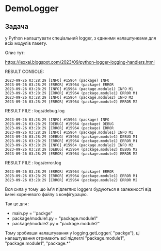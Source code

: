 # DemoLogger

## Задача 
у Python налаштувати спеціальний logger, з єдиними налаштунками для всіх модулів пакету.

Опис тут:

https://lexxai.blogspot.com/2023/09/python-logger-logging-handlers.html


RESULT CONSOLE:
```
2023-09-26 03:28:29 [INFO] #15964 (package) INFO
2023-09-26 03:28:29 [ERROR] #15964 (package) ERROR
2023-09-26 03:28:29 [INFO] #15964 (package.module1) INFO M1
2023-09-26 03:28:29 [ERROR] #15964 (package.module1) ERROR M1
2023-09-26 03:28:29 [INFO] #15964 (package.module2) INFO M2
2023-09-26 03:28:29 [ERROR] #15964 (package.module2) ERROR M2
```

RESULT FILE : logs/debug.log
```
2023-09-26 03:28:29 [INFO] #15964 (package) INFO
2023-09-26 03:28:29 [DEBUG] #15964 (package) DEBUG
2023-09-26 03:28:29 [ERROR] #15964 (package) ERROR
2023-09-26 03:28:29 [INFO] #15964 (package.module1) INFO M1
2023-09-26 03:28:29 [DEBUG] #15964 (package.module1) DEBUG M1
2023-09-26 03:28:29 [ERROR] #15964 (package.module1) ERROR M1
2023-09-26 03:28:29 [INFO] #15964 (package.module2) INFO M2
2023-09-26 03:28:29 [DEBUG] #15964 (package.module2) DEBUG M2
2023-09-26 03:28:29 [ERROR] #15964 (package.module2) ERROR M2
```

RESULT FILE : logs/error.log
```
2023-09-26 03:28:29 [ERROR] #15964 (package) ERROR
2023-09-26 03:28:29 [ERROR] #15964 (package.module1) ERROR M1
2023-09-26 03:28:29 [ERROR] #15964 (package.module2) ERROR M2 
```


Вся сила у тому що ім'я підлеглих loggers будуються в залежності від імені кореневого файлу з конфігурацію.

Так  це для :

 - main.py = ''packge"
 - package/module1.py  = "package.module1"
 - package/module2.py  = "package.module2" 

Тому зробивши налаштування у  logging.getLogger( ''packge"), ці налаштування отримають  всі підлеглі "package.module1", "package.module1",  "package.*"
